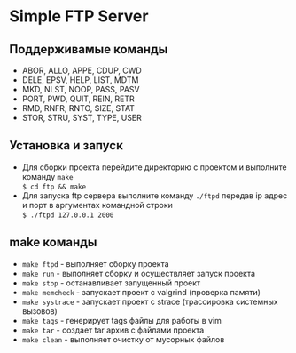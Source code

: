 # Simple FTP Server

## Поддерживамые команды

* ABOR, ALLO, APPE, CDUP, CWD
* DELE, EPSV, HELP, LIST, MDTM
* MKD,  NLST, NOOP, PASS, PASV
* PORT, PWD,  QUIT, REIN, RETR
* RMD,  RNFR, RNTO, SIZE, STAT
* STOR, STRU, SYST, TYPE, USER

## Установка и запуск

* Для сборки проекта перейдите директорию с проектом и
выполните команду `make`  
  `$ cd ftp && make`
* Для запуска ftp сервера выполните команду `./ftpd` передав ip адрес и порт
в аргументах командной строки  
  `$ ./ftpd 127.0.0.1 2000`

## make команды

* `make ftpd` - выполняет сборку проекта
* `make run` - выполняет сборку и осуществляет запуск проекта
* `make stop` - останавливает запущенный проект
* `make memcheck` - запускает проект с valgrind (проверка памяти)
* `make systrace` - запускает проект с strace (трассировка системных вызовов)
* `make tags` - генерирует tags файлы для работы в vim
* `make tar` - создает tar архив с файлами проекта
* `make clean` - выполняет очистку от мусорных файлов

